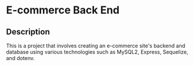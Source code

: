 # E-commerce Back End

## Description
This is a project that involves creating an e-commerce site's backend and database using various technologies such as MySQL2, Express, Sequelize, and dotenv.